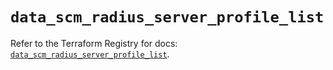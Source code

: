 # `data_scm_radius_server_profile_list`

Refer to the Terraform Registry for docs: [`data_scm_radius_server_profile_list`](https://registry.terraform.io/providers/paloaltonetworks/scm/1.0.2/docs/data-sources/radius_server_profile_list).
